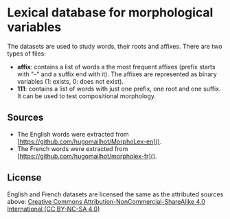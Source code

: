 # Lexical database for morphological variables


The datasets are used to study words, their roots and affixes.
There are two types of files:
- **affix**: contains a list of words a the most frequent affixes (prefix starts with "-" and a suffix end with it).
The affixes are represented as binary variables (1: exists, 0: does not exist).
- **111**: contains a list of words with just one prefix, one root and one suffix. It can be used to test compositional morphology.

## Sources
- The English words were extracted from [https://github.com/hugomailhot/MorphoLex-en](). 
- The French words were extracted from [https://github.com/hugomailhot/morpholex-fr]().

## License

English and French datasets are licensed the same as the attributed sources above: 
[Creative Commons Attribution-NonCommercial-ShareAlike 4.0 International (CC BY-NC-SA 4.0)](https://creativecommons.org/licenses/by-nc-sa/4.0/)